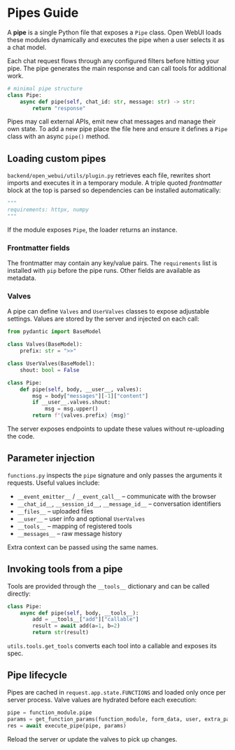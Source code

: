 # Pipes Guide

A **pipe** is a single Python file that exposes a `Pipe` class. Open WebUI loads
these modules dynamically and executes the pipe when a user selects it as a chat
model.

Each chat request flows through any configured filters before hitting your pipe.
The pipe generates the main response and can call tools for additional work.

```python
# minimal pipe structure
class Pipe:
    async def pipe(self, chat_id: str, message: str) -> str:
        return "response"
```

Pipes may call external APIs, emit new chat messages and manage their own state.
To add a new pipe place the file here and ensure it defines a `Pipe` class with
an async `pipe()` method.

## Loading custom pipes

`backend/open_webui/utils/plugin.py` retrieves each file, rewrites short imports
and executes it in a temporary module. A triple quoted *frontmatter* block at
the top is parsed so dependencies can be installed automatically:

```python
"""
requirements: httpx, numpy
"""
```

If the module exposes `Pipe`, the loader returns an instance.

### Frontmatter fields

The frontmatter may contain any key/value pairs. The `requirements` list is
installed with `pip` before the pipe runs. Other fields are available as
metadata.

### Valves

A pipe can define `Valves` and `UserValves` classes to expose adjustable
settings. Values are stored by the server and injected on each call:

```python
from pydantic import BaseModel

class Valves(BaseModel):
    prefix: str = ">>"

class UserValves(BaseModel):
    shout: bool = False

class Pipe:
    def pipe(self, body, __user__, valves):
        msg = body["messages"][-1]["content"]
        if __user__.valves.shout:
            msg = msg.upper()
        return f"{valves.prefix} {msg}"
```

The server exposes endpoints to update these values without re-uploading the
code.

## Parameter injection

`functions.py` inspects the `pipe` signature and only passes the arguments it
requests. Useful values include:

- `__event_emitter__` / `__event_call__` – communicate with the browser
- `__chat_id__`, `__session_id__`, `__message_id__` – conversation identifiers
- `__files__` – uploaded files
- `__user__` – user info and optional `UserValves`
- `__tools__` – mapping of registered tools
- `__messages__` – raw message history

Extra context can be passed using the same names.

## Invoking tools from a pipe

Tools are provided through the `__tools__` dictionary and can be called
directly:

```python
class Pipe:
    async def pipe(self, body, __tools__):
        add = __tools__["add"]["callable"]
        result = await add(a=1, b=2)
        return str(result)
```

`utils.tools.get_tools` converts each tool into a callable and exposes its spec.

## Pipe lifecycle

Pipes are cached in `request.app.state.FUNCTIONS` and loaded only once per
server process. Valve values are hydrated before each execution:

```python
pipe = function_module.pipe
params = get_function_params(function_module, form_data, user, extra_params)
res = await execute_pipe(pipe, params)
```

Reload the server or update the valves to pick up changes.
